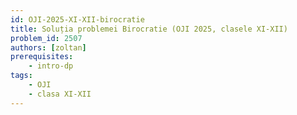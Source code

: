 ```yaml
---
id: OJI-2025-XI-XII-birocratie
title: Soluția problemei Birocratie (OJI 2025, clasele XI-XII)
problem_id: 2507
authors: [zoltan]
prerequisites:
    - intro-dp
tags:
    - OJI
    - clasa XI-XII
---
```


```cpp

```
